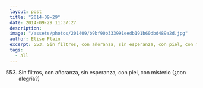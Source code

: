 ```yaml
---
layout: post
title: "2014-09-29"
date: 2014-09-29 11:37:27
description: 
image: "/assets/photos/201409/b9bf90b333991eedb191b60dbd489a2d.jpg"
author: Elise Plain
excerpt: 553. Sin filtros, con añoranza, sin esperanza, con piel, con misterio (¿con alegría?)
tags: 
  - all
---
```


553. Sin filtros, con añoranza, sin esperanza, con piel, con misterio (¿con alegría?)
<p></p>
